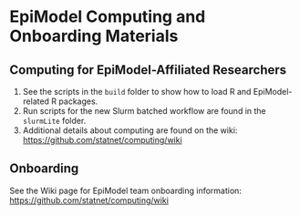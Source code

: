 # EpiModel Computing and Onboarding Materials

## Computing for EpiModel-Affiliated Researchers

1. See the scripts in the `build` folder to show how to load R and EpiModel-related R packages.
2. Run scripts for the new Slurm batched workflow are found in the `slurmLite` folder. 
3. Additional details about computing are found on the wiki: https://github.com/statnet/computing/wiki

## Onboarding

See the Wiki page for EpiModel team onboarding information: https://github.com/statnet/computing/wiki
